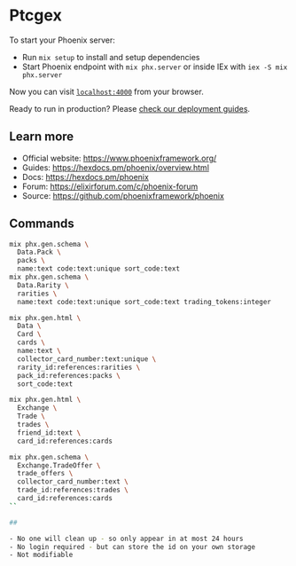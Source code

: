 # Ptcgex

To start your Phoenix server:

* Run `mix setup` to install and setup dependencies
* Start Phoenix endpoint with `mix phx.server` or inside IEx with `iex -S mix phx.server`

Now you can visit [`localhost:4000`](http://localhost:4000) from your browser.

Ready to run in production? Please [check our deployment guides](https://hexdocs.pm/phoenix/deployment.html).

## Learn more

* Official website: https://www.phoenixframework.org/
* Guides: https://hexdocs.pm/phoenix/overview.html
* Docs: https://hexdocs.pm/phoenix
* Forum: https://elixirforum.com/c/phoenix-forum
* Source: https://github.com/phoenixframework/phoenix

## Commands

```bash
mix phx.gen.schema \
  Data.Pack \
  packs \
  name:text code:text:unique sort_code:text
mix phx.gen.schema \
  Data.Rarity \
  rarities \
  name:text code:text:unique sort_code:text trading_tokens:integer

mix phx.gen.html \
  Data \
  Card \
  cards \
  name:text \
  collector_card_number:text:unique \
  rarity_id:references:rarities \
  pack_id:references:packs \
  sort_code:text

mix phx.gen.html \
  Exchange \
  Trade \
  trades \
  friend_id:text \
  card_id:references:cards

mix phx.gen.schema \
  Exchange.TradeOffer \
  trade_offers \
  collector_card_number:text \
  trade_id:references:trades \
  card_id:references:cards
``

##

- No one will clean up - so only appear in at most 24 hours
- No login required - but can store the id on your own storage
- Not modifiable

